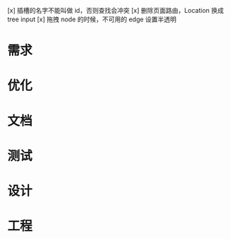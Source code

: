 [x] 插槽的名字不能叫做 id，否则查找会冲突
[x] 删除页面路由，Location 换成 tree input
[x] 拖拽 node 的时候，不可用的 edge 设置半透明

# 需求

# 优化

# 文档

# 测试

# 设计

# 工程
